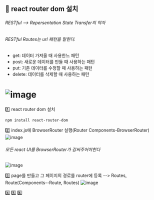 ## 🤶 react router dom 설치


###### RESTful --> Repersentation State Transfer의 약자 
###### RESTful Routes는 url 패턴을 말한다.
 * get: 데이터 가져올 때 사용한느 패턴
 * post: 새로운 데이터를 만들 때 사용하는 패턴
 * put: 기존 데이터를 수정할 때 사용하는 패턴
 * delete: 데이터를 삭제할 때 사용하는 패턴
# ![image](https://github.com/gogoringhye/read/assets/145514996/9234421b-ac59-45d8-b031-42dbd004b35e)




1️⃣ react router dom 설치
```
npm install react-router-dom
```

2️⃣ index.js에 BrowserRouter 실행(Router Components-BrowserRouter)
![image](https://github.com/gogoringhye/read/assets/145514996/be34c631-7bd9-4466-8bff-131b2610cb8a)
###### 모든 react UI를 BrowserRouter가 감싸주어야한다
![image](https://github.com/gogoringhye/read/assets/145514996/19268759-4651-4b3c-8292-ac74a6ab673c)

3️⃣ page를 만들고 그 페이지의 경로를 router에 등록 --> Routes, Route(Components--Route, Routes)
![image](https://github.com/gogoringhye/read/assets/145514996/6a266d43-43eb-4477-80ef-5ec16552f7fb)

4️⃣
5️⃣
6️⃣


